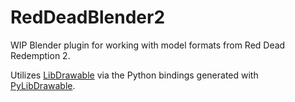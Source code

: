 # RedDeadBlender2
WIP Blender plugin for working with model formats from Red Dead Redemption 2.

Utilizes [LibDrawable](https://github.com/Sage-of-Mirrors/libdrawable) via the Python bindings generated with [PyLibDrawable](https://github.com/Sage-of-Mirrors/PyLibDrawable).
